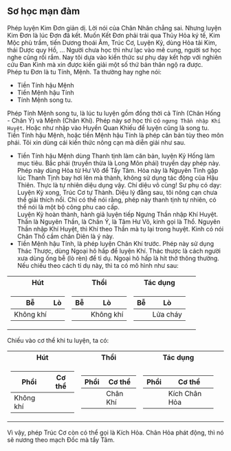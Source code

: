 ## Sơ học mạn đàm

Phép luyện Kim Đơn giản dị. Lời nói của Chân Nhân chẳng sai. Nhưng luyện Kim Đơn là lúc Đơn đã kết. Muốn Kết Đơn phải trải qua Thủy Hỏa ký tế, Kim Mộc phù trầm, tiến Dương thoái Âm, Trúc Cơ, Luyện Kỷ, dùng Hỏa tải Kim, thái Dược quy Hồ, ... Người chưa học thì như lạc vào mê cung, người sơ học nghe cũng rối rắm. Nay tôi dựa vào kiến thức sư phụ dạy kết hợp với nghiên cứu Đan Kinh mà xin được kiến giải một số thứ bản thân ngộ ra được.<br>
Phép tu Đơn là tu Tính, Mệnh. Ta thường hay nghe nói:
- Tiền Tính hậu Mệnh
- Tiền Mệnh hậu Tính
- Tính Mệnh song tu.

Phép Tính Mệnh song tu, là lúc tu luyện gồm đồng thời cả Tính (Chân Hống - Chân Ý) và Mệnh (Chân Khí). Phép này sơ học thì có `ngưng Thần nhập Khí Huyệt`. Hoặc như nhập vào Huyền Quan Khiếu để luyện cũng là song tu.<br>
Tiền Tính hậu Mệnh, hoặc tiền Mệnh hậu Tính là phép căn bản tùy theo môn phái. Tôi xin dùng cái kiến thức nông cạn mà diễn giải như sau.
- Tiền Tính hậu Mệnh dùng Thanh tịnh làm căn bản, luyện Kỷ Hống làm mục tiêu. Bắc phái (truyền thừa là Long Môn phái) truyền dạy phép này. Phép này dùng Hỏa từ Hư Vô để Tẩy Tâm. Hỏa này là Nguyên Tinh gặp lúc Thanh Tịnh bay hơi lên mà thành, không sử dụng tác động của Hậu Thiên. Thực là tự nhiên diệu dụng vậy. Chí diệu vô cùng! Sư phụ có dạy: Luyện Kỷ xong, Trúc Cơ tự Thành. Diệu lý đằng sau, tôi nông cạn chưa thể giải thích nổi. Chỉ có thể nói rằng, phép này thanh tịnh tự nhiên, có thể nói là một bộ công phu cao cấp.<br>
Luyện Kỷ hoàn thành, hành giả luyện tiếp Ngưng Thần nhập Khí Huyệt. Thần là Nguyên Thần, là Chân Ý, là Tâm Hư Vô, kinh gọi là Thổ. Nguyên Thần nhập Khí Huyệt, thì Khí theo Thần mà tụ lại trong huyệt. Kinh có nói Chân Thổ cầm chân Diên là ý này.
- Tiền Mệnh hậu Tính, là phép luyện Chân Khí trước. Phép này sử dụng Thác Thược, dùng Ngoại hô hấp để luyện Khí. Thác thược là cách người xưa dùng ống bễ (lò rèn) để tỉ dụ. Ngoại hô hấp là hít thở thông thường. Nếu chiếu theo cách tỉ dụ này, thì ta có mô hình như sau:

<table>
<tr><th>Hút</th><th>Thổi</th><th>Tác dụng</th></tr>
<tr><td>

| Bễ | Lò |
|-|-|
| Không khí| |

</td><td>

| Bễ | Lò |
|-|-|
| | Không khí |

</td><td>

| Bễ | Lò|
|-|-|
| | Lửa cháy |

</td><td>

</td></tr> </table>

Chiếu vào cơ thể khi tu luyện, ta có:

<table>
<tr><th>Hút</th><th>Thổi</th><th>Tác dụng</th></tr>
<tr><td>

| Phổi | Cơ thể |
|-|-|
| Không khí | |

</td><td>

| Phổi | Cơ thể |
|-|-|
| | Chân Khí|

</td><td>

| Phổi | Cơ thể |
|-|-|
| | Kích Chân Hỏa |

</td><td>
</td></tr> </table>

Vì vậy, phép Trúc Cơ còn có thể gọi là Kích Hỏa. Chân Hỏa phát động, thì nó sẽ nương theo mạch Đốc mà tẩy Tâm.

